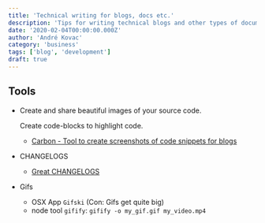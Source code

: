 ```yaml
---
title: 'Technical writing for blogs, docs etc.'
description: 'Tips for writing technical blogs and other types of documentation'
date: '2020-02-04T00:00:00.000Z'
author: 'André Kovac'
category: 'business'
tags: ['blog', 'development']
draft: true
---
```


## Tools

- Create and share beautiful images of your source code.

  Create code-blocks to highlight code.

  - [Carbon - Tool to create screenshots of code snippets for blogs](https://carbon.now.sh/)

- CHANGELOGS

  - [Great CHANGELOGS](https://headwayapp.co/)

- Gifs

  - OSX App `Gifski` (Con: Gifs get quite big)
  - node tool `gifify`: `gifify -o my_gif.gif my_video.mp4`